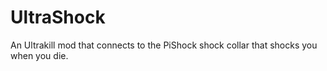 # UltraShock
An Ultrakill mod that connects to the PiShock shock collar that shocks you when you die.
